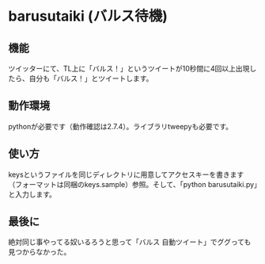 # barusutaiki (バルス待機)

## 機能
ツイッターにて、TL上に「バルス！」というツイートが10秒間に4回以上出現したら、自分も「バルス！」とツイートします。

## 動作環境
pythonが必要です（動作確認は2.7.4）。ライブラリtweepyも必要です。

## 使い方
keysというファイルを同じディレクトリに用意してアクセスキーを書きます（フォーマットは同梱のkeys.sample）参照。そして、「python barusutaiki.py」と入力します。

## 最後に
絶対同じ事やってる奴いるろうと思って「バルス 自動ツイート」でググっても見つからなかった。